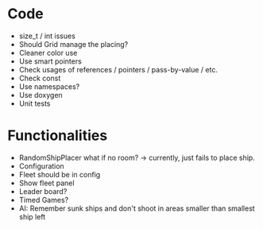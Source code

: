 
# Code

- size_t / int issues
- Should Grid manage the placing?
- Cleaner color use
- Use smart pointers
- Check usages of references / pointers / pass-by-value / etc.
- Check const
- Use namespaces?
- Use doxygen
- Unit tests

# Functionalities

- RandomShipPlacer  what if no room? -> currently, just fails to place ship.
- Configuration
- Fleet should be in config
- Show fleet panel
- Leader board?
- Timed Games?
- AI: Remember sunk ships and don't shoot in areas smaller than smallest ship left
